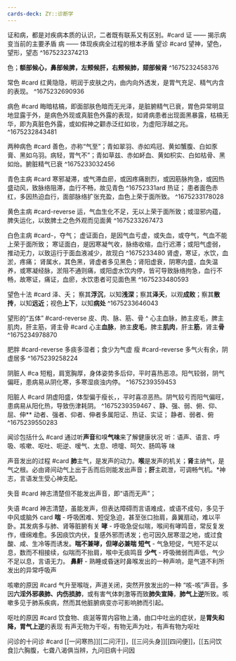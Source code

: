 ```yaml
---
cards-deck: ZY::诊断学
---
```


证和病，都是对疾病本质的认识，二者既有联系又有区别。#card
证 —— 揭示病变当前的主要矛盾
病 —— 体现疾病全过程的根本矛盾
望诊 #card
望神，望色，望形，望态
^1675232374213

色；**额部候心，鼻部候脾，左颊候肝，右颊候肺，颏部候肾**
^1675232458376

常色 #card
红黄隐隐，明润于皮肤之内，由内向外透发，是胃气充足、精气内含的表现。
^1675232690936

病色 #card
晦暗枯槁，即面部肤色暗而无光泽，是脏腑精气已衰，胃色异常明显地显露于外，是病色外现或真脏色外露的表现，如肾病患者出现面黑暴露，枯槁无华，即为真脏色外露，或如假神之颧赤泛红如妆，为虚阳浮越之兆。
^1675232843481

两种病色 #card
善色，亦称“气至”；青如翠羽、赤如鸡冠、黄如蟹腹、白如豕膏、黑如乌羽。病轻，胃气不”；青如草兹、赤如衃血、黄如枳实、白如枯骨、黑如炲。腑脏精气已衰
^1675233032456

青色主病 #card
寒邪凝滞，或气滞血瘀，或因疼痛剧烈，或因筋脉拘急，或因热盛动风，致脉络阻滞，血行不畅，故见青色
^16752331ard
热证；
患者面色赤红，多因热迫血行，面部脉络扩张充盈，血色上荣于面所致。
^1675233178028

黄色主病 #card-reverse 运，气血生化不足，无以上荣于面所致；或湿邪内蕴，脾失运化，以致脾土之色外观而见面黄
^1675233267473

白色主病 #card-，夺气；
虚证面白，是因气血亏虚，或失血，或夺气，气血不能上荣于面所致；
寒证面白，是因寒凝气收，脉络收缩，血行迟滞；或阳气虚弱，推动无力，以致运行于面血液减少，故现白
^1675233480
肾虚，寒证，水饮，血淤，疼痛；
肾属水，其色黑，肾虚者多见黑色；肾阳虚衰，阴寒内盛，血失温养，或寒凝经脉，淤阻不通则痛，或阳虚水饮内停，皆可导致脉络拘急，血行不畅，故寒证，痛证，血瘀，水饮患者可见面色黑
^1675233480593

望色十法 #card 泽、夭；
察其**浮沉**，以知**浅深**；察其**泽夭**，以观**成败**；察其**散抟**，以知**远近**；视色**上下**，以知**病处**
^1675233646043

望形的“五体” #card-reverse
皮、肉、脉、筋、骨
^
心主血脉，肺主皮毛，脾主肌肉，肝主筋，肾主骨 #card
心主**血脉**，肺主**皮毛**，脾主**肌肉**，肝主**筋**，肾主**骨**
^1675234978870

肥胖 #card-reverse
多痰多湿者；食少为气虚
瘦 #card-reverse
多气火有余，阴虚居多
^1675239258224

阴脏人 #ca 短粗，肩宽胸厚，身体姿势多后仰，平时喜热恶凉。阳气较弱，阴气偏旺，患病易从阴化寒，多寒湿痰浊内停。
^1675239359453

阳脏人 #card
阴虚阳盛，体型偏于瘦长，，平时喜凉恶热。阴气较亏而阳气偏旺，患病易从阳化热，导致伤津耗阴。
^1675239359467
、静、强、弱、俯、仰、屈、伸**
动者、强者、仰者、伸者多属阳证、热证、实证；
静者、弱者、俯^1675239550283

闻诊包括什么 #card
通过听**声音**和嗅**气味**来了解健康状况
听：语声、语言、呼吸、咳嗽、呕吐、呃逆、嗳气、太息、喷嚏、呵欠、肠鸣等
味

声音发出的过程 #card
**肺**主气，是发声的动力。**喉**是发声的机关；**肾**主纳气，是气之根。必由肾间动气上出于舌而后则能发出声音；**肝**主疏泄，可调畅气机。*神志，言语发生受心神支配。

失音 #card
神志清楚但不能发出声音，即“语而无声”；

失语 #card
神志清楚，虽能发声，但表达障碍而言语难成，或语不成句，多见于中风或脑外 card
**喘** - 呼吸困难、短促急迫，甚至张口抬肩，鼻翼扇动，难以平卧。其发病多与肺、肾等脏腑有关
**哮** - 呼吸急促似喘，喉间有哮鸣音，常反复发作，缠绵难愈。多因痰饮内伏，复感外邪而诱发；也可因久居寒湿之地，或过食酸、咸、生冷等而诱发。**喘不兼哮，但哮必兼喘**
**短气** - 气急短促，气短不足以息，数而不相接续，似喘而不抬肩，喉中无痰鸣音
**少气** - 呼吸微弱而声低，气少不足以息，言语无力。
**鼻鼾** - 熟睡或昏迷时鼻喉发出的一种声响，是气道不利所发出的异常呼吸声

咳嗽的原因 #card
气升至喉咙，声道关闭，突然开放发出的一种 “咳-咳”声音。多因**六淫外邪袭肺、内伤损肺**，或有害气体刺激等而致**肺失宣降**，**肺气上逆**所致。咳嗽多见于肺系疾病，然而其他脏腑病变亦可影响肺而引起。

呕吐的原因 #card
饮食物、痰涎等胃内容物上涌，由口中吐出的症状，是**胃失和降，胃气上逆**的表现
有声无物为干呕，有物无声为吐，有声有物为呕吐

问诊的十问诊 #card
[[一问寒热]][[二问汗]]，[[三问头身]][[四问便]]，[[五问饮食]]六胸腹，七聋八渴俱当辨，九问旧病十问因

